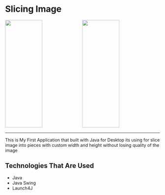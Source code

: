 # Slicing Image

<img src='https://github.com/Noob-programmer155/Slicing-Image/assets/68941228/d37d5ae2-44da-482d-b1cf-2d972a307d88' style='width:49%;height:350px;'/>
<img src='https://github.com/Noob-programmer155/Slicing-Image/assets/68941228/d6dfd4b2-14da-4780-aa04-306259674da6' style='width:49%;height:350px;'/>

----------------------------------------------------------------------------------------
This is My First Application that built with Java for Desktop
its using for slice image into pieces with custom width and height without losing quality 
of the image

## Technologies That Are Used
- Java
- Java Swing
- Launch4J
